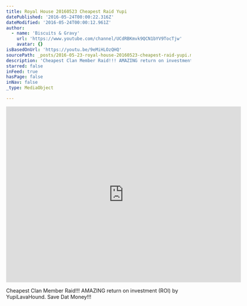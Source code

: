 ```yaml
---
title: Royal House 20160523 Cheapest Raid Yupi
datePublished: '2016-05-24T00:00:22.316Z'
dateModified: '2016-05-24T00:00:12.961Z'
author:
  - name: 'Biscuits & Gravy'
    url: 'https://www.youtube.com/channel/UCdRBKmvk9QCN1bYV9TocTjw'
    avatar: {}
isBasedOnUrl: 'https://youtu.be/9eMiHLOzQHQ'
sourcePath: _posts/2016-05-23-royal-house-20160523-cheapest-raid-yupi.md
description: 'Cheapest Clan Member Raid!!! AMAZING return on investment (ROI) by YupiLavaHound. Save Dat Money!!!'
starred: false
inFeed: true
hasPage: false
inNav: false
_type: MediaObject

---
```

<iframe src="https://cdn.embedly.com/widgets/media.html?src=https%3A%2F%2Fwww.youtube.com%2Fembed%2F9eMiHLOzQHQ%3Ffeature%3Doembed&amp;url=http%3A%2F%2Fwww.youtube.com%2Fwatch%3Fv%3D9eMiHLOzQHQ&amp;image=https%3A%2F%2Fi.ytimg.com%2Fvi%2F9eMiHLOzQHQ%2Fhqdefault.jpg&amp;key=b7d04c9b404c499eba89ee7072e1c4f7&amp;type=text%2Fhtml&amp;schema=youtube" width="640" height="480" scrolling="no" frameborder="0" allowfullscreen="" style=""></iframe>

Cheapest Clan Member Raid!!! AMAZING return on investment (ROI) by YupiLavaHound. Save Dat Money!!!